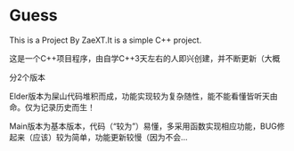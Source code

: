 # Guess
This is a Project By ZaeXT.It is a simple C++ project.  

这是一个C++项目程序，由自学C++3天左右的人即兴创建，并不断更新（大概

分2个版本  

Elder版本为屎山代码堆积而成，功能实现较为复杂随性，能不能看懂皆听天由命。仅为记录历史而生！

Main版本为基本版本，代码（“较为”）易懂，多采用函数实现相应功能，BUG修起来（应该）较为简单，功能更新较慢（因为不会...
